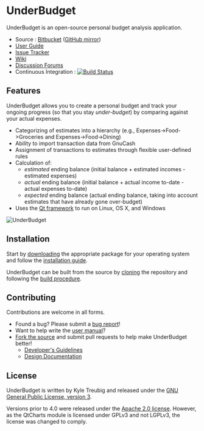 # UnderBudget

UnderBudget is an open-source personal budget analysis application.

* Source : [Bitbucket][source] ([GitHub mirror][github])
* [User Guide][guide]
* [Issue Tracker][issues]
* [Wiki][wiki]
* [Discussion Forums][forums]
* Continuous Integration : [![Build Status](https://secure.travis-ci.org/vimofthevine/UnderBudget.png)][travis]

## Features

UnderBudget allows you to create a personal budget and track your ongoing
progress (so that you stay *under-budget*) by comparing against your actual
expenses.

* Categorizing of estimates into a hierarchy (e.g., Expenses->Food->Groceries
  and Expenses->Food->Dining)
* Ability to import transaction data from GnuCash
* Assignment of transactions to estimates through flexible user-defined rules
* Calculation of:
    * *estimated* ending balance (initial balance + estimated incomes - estimated expenses)
    * *actual* ending balance (initial balance + actual income to-date - actual expenses to-date)
    * *expected* ending balance (actual ending balance, taking into account estimates that have already gone over-budget)
* Uses the [Qt framework](http://qt-project.org) to run on Linux, OS X,
  and Windows

![UnderBudget](http://vimofthevine.com/assets/img/underbudget_screen.png)

## Installation

Start by [downloading][download] the appropriate package for your operating system
and follow the [installation guide][install].

UnderBudget can be built from the source by [cloning][source] the repository and
following the [build procedure][build].

## Contributing

Contributions are welcome in all forms.

* Found a bug? Please submit a [bug report][issues]!
* Want to help write the [user manual][guide]?
* [Fork the source][fork] and submit pull requests to help make UnderBudget better!
    * [Developer's Guidelines][guidelines]
    * [Design Documentation][design]

## License

UnderBudget is written by Kyle Treubig and released under the [GNU General Public License,
version 3][gplv3].

Versions prior to 4.0 were released under the [Apache 2.0 license][apache]. However, as
the QtCharts module is licensed under GPLv3 and not LGPLv3, the license was changed to comply.

[github]: https://github.com/vimofthevine/UnderBudget
[source]: https://bitbucket.org/vimofthevine/underbudget/src
[issues]: https://bitbucket.org/vimofthevine/underbudget/issues
[forums]: http://forums.underbudget.vimofthevine.com
[wiki]: https://bitbucket.org/vimofthevine/underbudget/wiki
[guide]: https://bitbucket.org/vimofthevine/underbudget/wiki/guide
[install]: https://bitbucket.org/vimofthevine/underbudget/wiki/guide/installation
[build]: https://bitbucket.org/vimofthevine/underbudget/wiki/guide/building
[guidelines]: https://bitbucket.org/vimofthevine/underbudget/wiki/guidelines
[design]: https://bitbucket.org/vimofthevine/underbudget/wiki/design
[fork]: https://bitbucket.org/vimofthevine/underbudget/fork
[download]: https://bitbucket.org/vimofthevine/underbudget/downloads
[travis]: http://travis-ci.org/vimofthevine/UnderBudget
[apache]: http://www.apache.org/licenses/LICENSE-2.0.html
[gplv3]: http://www.gnu.org/licenses/gpl.html
